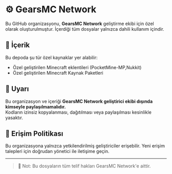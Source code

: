 # ⚙️ GearsMC Network

Bu GitHub organizasyonu, **GearsMC Network** geliştirme ekibi için özel olarak oluşturulmuştur. İçerdiği tüm dosyalar yalnızca dahili kullanım içindir.

## 📁 İçerik
Bu depoda şu tür özel kaynaklar yer alabilir:
- Özel geliştirilen Minecraft eklentileri (PocketMine-MP,Nukkit)
- Özel geliştirilen Minecraft Kaynak Paketleri

## 🚫 Uyarı
Bu organizasyon ve içeriği **GearsMC Network geliştirici ekibi dışında kimseyle paylaşılmamalıdır.**  
Kodların izinsiz kopyalanması, dağıtılması veya paylaşılması kesinlikle yasaktır.

## 🔐 Erişim Politikası
Bu organizasyona yalnızca yetkilendirilmiş geliştiriciler erişebilir. Yeni erişim talepleri için doğrudan yönetici ile iletişime geçin.

---

> 📌 Not: Bu dosyaların tüm telif hakları GearsMC Network'e aittir.

